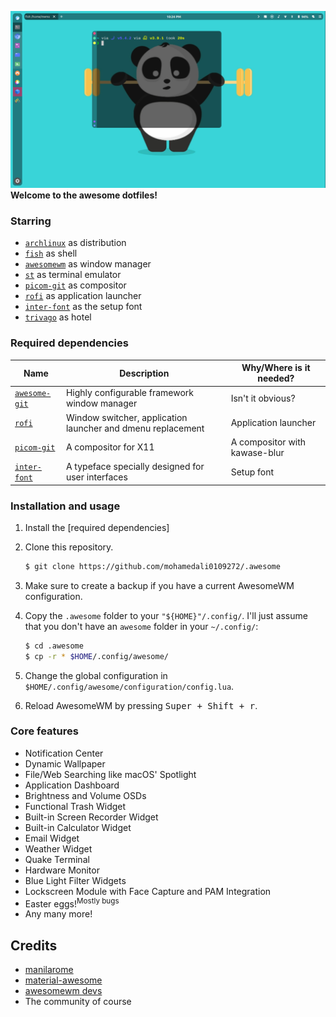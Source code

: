 
![Alt text](awesome.png?raw=true)
<b>
		Welcome to the awesome dotfiles!
</b>


### Starring

- [`archlinux`](https://www.archlinux.org/download/) as distribution
- [`fish`](https://fishshell.com/) as shell
- [`awesomewm`](https://awesomewm.org) as window manager
- [`st`](https://github.com/kovidgoyal/kitty) as terminal emulator
- [`picom-git`](https://github.com/yshui/picom) as compositor
- [`rofi`](https://github.com/davatorium/rofi) as application launcher
- [`inter-font`](https://github.com/rsms/inter/) as the setup font
- [`trivago`](https://www.youtube.com/watch?v=dQw4w9WgXcQ) as hotel

### Required dependencies

| Name | Description | Why/Where is it needed? |
| --- | --- | --- |
| [`awesome-git`](https://github.com/awesomeWM/awesome) |  Highly configurable framework window manager | Isn't it obvious? |
| [`rofi`](https://github.com/davatorium/rofi) | Window switcher, application launcher and dmenu replacement | Application launcher |
| [`picom-git`](https://github.com/yshui/picom) | A compositor for X11 | A compositor with kawase-blur |
| [`inter-font`](https://github.com/rsms/inter/) | A typeface specially designed for user interfaces | Setup font | 

### Installation and usage

1. Install the [required dependencies]
2. Clone this repository.

	```bash
	$ git clone https://github.com/mohamedali0109272/.awesome
	```

3. Make sure to create a backup if you have a current AwesomeWM configuration.
4. Copy the `.awesome` folder to your `"${HOME}"/.config/`. I'll just assume that you don't have an `awesome` folder in your `~/.config/`:

	```bash
	$ cd .awesome
	$ cp -r * $HOME/.config/awesome/
	```

4. Change the global configuration in `$HOME/.config/awesome/configuration/config.lua`.
5. Reload AwesomeWM by pressing <kbd>Super + Shift + r</kbd>.

### Core features

+ Notification Center
+ Dynamic Wallpaper
+ File/Web Searching like macOS' Spotlight
+ Application Dashboard
+ Brightness and Volume OSDs
+ Functional Trash Widget
+ Built-in Screen Recorder Widget
+ Built-in Calculator Widget
+ Email Widget
+ Weather Widget
+ Quake Terminal
+ Hardware Monitor
+ Blue Light Filter Widgets 
+ Lockscreen Module with Face Capture and PAM Integration
+ Easter eggs!<sup>Mostly bugs</sup>
+ Any many more!



## Credits

- [manilarome](https://github.com/manilarome/the-glorious-dotfiles)
- [material-awesome](https://github.com/material-shell/material-shell)
- [awesomewm devs](https://github.com/awesomeWM/awesome/graphs/contributors)
- The community of course

